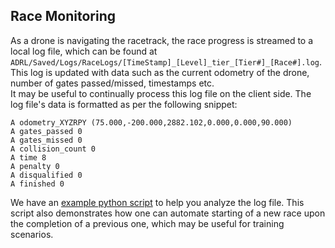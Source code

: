 ## Race Monitoring

As a drone is navigating the racetrack, the race progress is streamed to a local log file, which can be found at `ADRL/Saved/Logs/RaceLogs/[TimeStamp]_[Level]_tier_[Tier#]_[Race#].log`.   
This log is updated with data such as the current odometry of the drone, number of gates passed/missed, timestamps etc.   
It may be useful to continually process this log file on the client side. The log file's data is formatted as per the following snippet:

```
A odometry_XYZRPY (75.000,-200.000,2882.102,0.000,0.000,90.000)
A gates_passed 0
A gates_missed 0
A collision_count 0
A time 8
A penalty 0
A disqualified 0
A finished 0
```

We have an [example python script](../scripts/logging/log_monitor.py) to help you analyze the log file. This script also demonstrates how one can automate starting of a new race upon the completion of a previous one, which may be useful for training scenarios.
